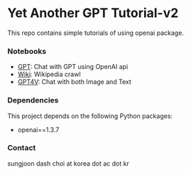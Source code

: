 # Yet Another GPT Tutorial-v2
This repo contains simple tutorials of using openai package. 

### Notebooks

- [GPT](https://github.com/sjchoi86/yet-another-gpt-tutorial-v2/blob/main/code/gpt_chat.ipynb): Chat with GPT using OpenAI api
- [Wiki](https://github.com/sjchoi86/yet-another-gpt-tutorial-v2/blob/main/code/wiki_crawl.ipynb): Wikipedia crawl
- [GPT4V](https://github.com/sjchoi86/yet-another-gpt-tutorial-v2/blob/main/code/gpt4v_chat.ipynb): Chat with both Image and Text

### Dependencies

This project depends on the following Python packages:
- openai==1.3.7

### Contact

sungjoon dash choi at korea dot ac dot kr
